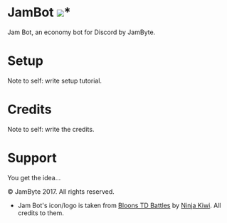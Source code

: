 # JamBot <img src="https://cdn.discordapp.com/attachments/337140831679152128/389112026116390922/jambot_1.png">*
Jam Bot, an economy bot for Discord by JamByte.

# Setup

Note to self: write setup tutorial.

# Credits

Note to self: write the credits.

# Support

You get the idea...

© JamByte 2017. All rights reserved.
* Jam Bot's icon/logo is taken from <a href="http://store.steampowered.com/app/444640/Bloons_TD_Battles/">Bloons TD Battles</a> by <a href="https://twitter.com/ninjakiwigames">Ninja Kiwi</a>. All credits to them.
